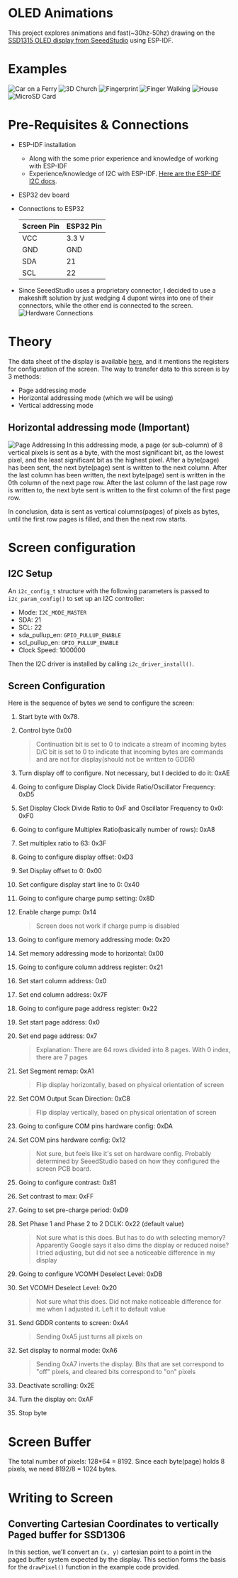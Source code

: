 
# OLED Animations
This project explores animations and fast(~30hz-50hz) drawing on the [SSD1315 OLED display from SeeedStudio](https://wiki.seeedstudio.com/Grove-OLED-Display-0.96-SSD1315/) using ESP-IDF.

# Examples
![Car on a Ferry](./images/caronaferry.gif)
![3D Church](./images/church3d.gif)
![Fingerprint](./images/fingerPrint.gif)
![Finger Walking](./images/fingerwalking.gif)
![House](./images/housechimney.gif)
![MicroSD Card](./images/microsd.gif)

# Pre-Requisites & Connections
* ESP-IDF installation
	* Along with the some prior experience and knowledge of working with ESP-IDF
	* Experience/knowledge of I2C with ESP-IDF. [Here are the ESP-IDF I2C docs](https://docs.espressif.com/projects/esp-idf/en/latest/esp32/api-reference/peripherals/i2c.html).
* ESP32 dev board
* Connections to ESP32

	| Screen Pin | ESP32 Pin |
	| --- | --- |
	| VCC | 3.3 V |
	| GND | GND |
	| SDA | 21 |
	| SCL | 22 |
	
* Since SeeedStudio uses a proprietary connector, I decided to use a makeshift solution by just wedging 4 dupont wires into one of their connectors, while the other end is connected to the screen.
![Hardware Connections](./images/connections.jpeg)

# Theory
The data sheet of the display is available [here](https://cursedhardware.github.io/epd-driver-ic/SSD1315.pdf), and it mentions the registers for configuration of the screen. The way to transfer data to this screen is by 3 methods:
* Page addressing mode
* Horizontal addressing mode (which we will be using)
* Vertical addressing mode
## Horizontal addressing mode (Important)
![Page Addressing](./images/pageAddressing.png)
In this addressing mode, a page (or sub-column) of 8 vertical pixels is sent as a byte, with the most significant bit, as the lowest pixel, and the least significant bit as the highest pixel. 
After a byte(page) has been sent, the next byte(page) sent is written to the next column. After the last column has been written, the next byte(page) sent is written in the 0th column of the next page row. After the last column of the last page row is written to, the next byte sent is written to the first column of the first page row.

In conclusion, data is sent as vertical columns(pages) of pixels as bytes, until the first row pages is filled, and then the next row starts.

# Screen configuration
## I2C Setup
An `i2c_config_t` structure with the following parameters is passed to `i2c_param_config()` to set up an I2C controller:
* Mode: `I2C_MODE_MASTER`
* SDA: 21
* SCL: 22
* sda_pullup_en: `GPIO_PULLUP_ENABLE`
* scl_pullup_en: `GPIO_PULLUP_ENABLE`
* Clock Speed: 1000000

Then the I2C driver is installed by calling `i2c_driver_install()`.

## Screen Configuration
Here is the sequence of bytes we send to configure the screen:
 1. Start byte with 0x78.
 2. Control byte 0x00
 
	 > Continuation bit is set to 0 to indicate a stream of incoming bytes
	> D/C bit is set to 0 to indicate that incoming bytes are commands and are not for display(should not be written to GDDR)
	
 3. Turn display off to configure. Not necessary, but I decided to do it: 0xAE
 4. Going to configure Display Clock Divide Ratio/Oscillator Frequency: 0xD5
 5. Set Display Clock Divide Ratio to 0xF and Oscillator Frequency to 0x0: 0xF0
 6. Going to configure Multiplex Ratio(basically number of rows): 0xA8
 7. Set multiplex ratio to 63: 0x3F
 8. Going to configure display offset: 0xD3
 9. Set Display offset to 0: 0x00
 10. Set configure display start line to 0: 0x40
 11. Going to configure charge pump setting: 0x8D
 12. Enable charge pump: 0x14 
	 > Screen does not work if charge pump is disabled
	 
 13. Going to configure memory addressing mode: 0x20
 14. Set memory addressing mode to horizontal: 0x00
 15. Going to configure column address register: 0x21
 16. Set start column address: 0x0
 17. Set end column address: 0x7F
 18. Going to configure page address register: 0x22
 19. Set start page address: 0x0

 21. Set end page address: 0x7
	 > Explanation: There are 64 rows divided into 8 pages. With 0 index, there are 7 pages
	 
21. Set Segment remap: 0xA1
	> Flip display horizontally, based on physical orientation of screen
	
22. Set COM Output Scan Direction: 0xC8
	> Flip display vertically, based on physical orientation of screen
	
23. Going to configure COM pins hardware config: 0xDA
24. Set COM pins hardware config: 0x12
	> Not sure, but feels like it's set on hardware config. Probably determined by SeeedStudio based on how they configured the screen PCB board.
	
25. Going to configure contrast: 0x81
26. Set contrast to max: 0xFF
27. Going to set pre-charge period: 0xD9
28. Set Phase 1 and Phase 2 to 2 DCLK: 0x22 (default value)
	> Not sure what is this does. But has to do with selecting memory? Apparently Google says it also dims the display or reduced noise? I tried adjusting, but did not see a noticeable difference in my display
	
29. Going to configure VCOMH Deselect Level: 0xDB
30. Set VCOMH Deselect Level: 0x20
	> Not sure what this does. Did not make noticeable difference for me when I adjusted it. Left it to default value
	
31. Send GDDR contents to screen: 0xA4
	> Sending 0xA5 just turns all pixels on 
	
32. Set display to normal mode: 0xA6
	> Sending 0xA7 inverts the display. Bits that are set correspond to "off" pixels, and cleared bits correspond to "on" pixels
	
33. Deactivate scrolling: 0x2E
34. Turn the display on: 0xAF
35. Stop byte

# Screen Buffer
The total number of pixels: 128*64 = 8192. Since each byte(page) holds 8 pixels, we need 8192/8 = 1024 bytes.
	
# Writing to Screen
## Converting Cartesian Coordinates to vertically Paged buffer for SSD1306
In this section, we'll convert an `(x, y)` cartesian point to a point in the paged buffer system expected by the display. This section forms the basis for the `drawPixel()` function in the example code provided. 


